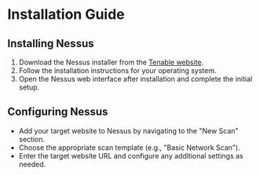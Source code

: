 # Installation Guide

## Installing Nessus
1. Download the Nessus installer from the [Tenable website](https://www.tenable.com/products/nessus).
2. Follow the installation instructions for your operating system.
3. Open the Nessus web interface after installation and complete the initial setup.

## Configuring Nessus
- Add your target website to Nessus by navigating to the "New Scan" section.
- Choose the appropriate scan template (e.g., "Basic Network Scan").
- Enter the target website URL and configure any additional settings as needed.


